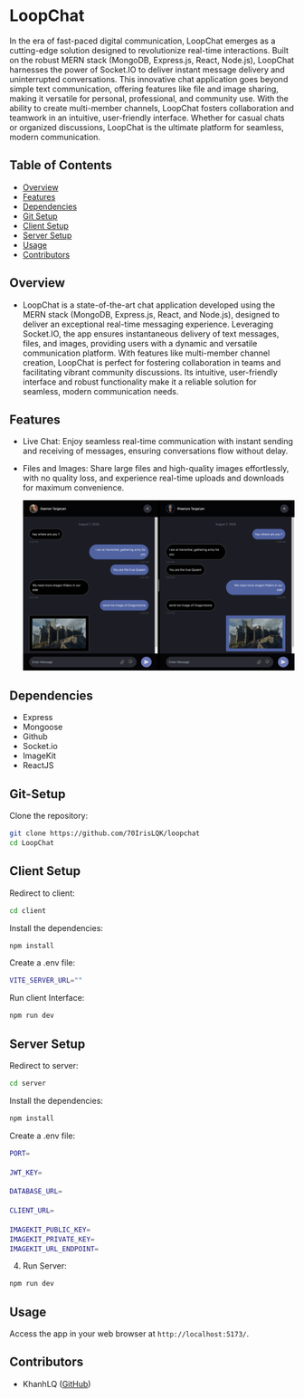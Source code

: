 # LoopChat

In the era of fast-paced digital communication, LoopChat emerges as a cutting-edge solution designed to revolutionize real-time interactions. Built on the robust MERN stack (MongoDB, Express.js, React, Node.js), LoopChat harnesses the power of Socket.IO to deliver instant message delivery and uninterrupted conversations. This innovative chat application goes beyond simple text communication, offering features like file and image sharing, making it versatile for personal, professional, and community use. With the ability to create multi-member channels, LoopChat fosters collaboration and teamwork in an intuitive, user-friendly interface. Whether for casual chats or organized discussions, LoopChat is the ultimate platform for seamless, modern communication.

## Table of Contents

- [Overview](#Overview)
- [Features](#features)
- [Dependencies](#dependencies)
- [Git Setup](#Git-Setup)
- [Client Setup](#Client-Setup)
- [Server Setup](#Server-Setup)
- [Usage](#usage)
- [Contributors](#contributors)

## Overview

- LoopChat is a state-of-the-art chat application developed using the MERN stack (MongoDB, Express.js, React, and Node.js), designed to deliver an exceptional real-time messaging experience. Leveraging Socket.IO, the app ensures instantaneous delivery of text messages, files, and images, providing users with a dynamic and versatile communication platform. With features like multi-member channel creation, LoopChat is perfect for fostering collaboration in teams and facilitating vibrant community discussions. Its intuitive, user-friendly interface and robust functionality make it a reliable solution for seamless, modern communication needs.

## Features

- Live Chat: Enjoy seamless real-time communication with instant sending and receiving of messages, ensuring conversations flow without delay.
- Files and Images: Share large files and high-quality images effortlessly, with no quality loss, and experience real-time uploads and downloads for maximum convenience.

  ![Example Image](server/views/cover2.png)

## Dependencies

- Express
- Mongoose
- Github
- Socket.io
- ImageKit
- ReactJS

## Git-Setup

Clone the repository:

```bash
git clone https://github.com/70IrisLQK/loopchat
cd LoopChat
```

## Client Setup

Redirect to client:

```bash
cd client
```

Install the dependencies:

```bash
npm install
```

Create a .env file:

```bash
VITE_SERVER_URL=""
```

Run client Interface:

```bash
npm run dev
```

## Server Setup

Redirect to server:

```bash
cd server
```

Install the dependencies:

```bash
npm install
```

Create a .env file:

```bash
PORT=

JWT_KEY=

DATABASE_URL=

CLIENT_URL=

IMAGEKIT_PUBLIC_KEY=
IMAGEKIT_PRIVATE_KEY=
IMAGEKIT_URL_ENDPOINT=

```

4. Run Server:

```bash
npm run dev
```

## Usage

Access the app in your web browser at `http://localhost:5173/`.

## Contributors

- KhanhLQ ([GitHub](https://github.com/70IrisLQK))
